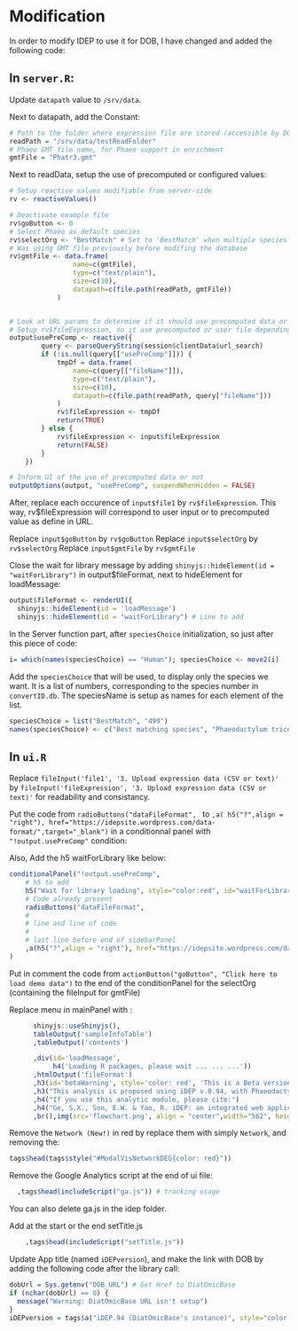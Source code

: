 # Modification

In order to modify IDEP to use it for DOB, I have changed and added the following code:

## In `server.R`:

Update `datapath` value to `/srv/data`.

Next to datapath, add the Constant:

```R
# Path to the folder where expression file are stored (accessible by DOB and IDEP)
readPath = "/srv/data/testReadFolder"
# Phaeo GMT file name, for Phaeo support in enrichment
gmtFile = "Phatr3.gmt"
```

Next to readData, setup the use of precomputed or configured values:
```R
# Setup reactive values modifiable from server-side
rv <- reactiveValues()

# Deactivate example file 
rv$goButton <- 0
# Select Phaeo as default species
rv$selectOrg <- "BestMatch" # Set to 'BestMatch' when multiple species would need to be supported
# Was using GMT file previously before modifing the database 
rv$gmtFile <- data.frame(
				name=c(gmtFile),
				type=c("text/plain"),
				size=c(10),
				datapath=c(file.path(readPath, gmtFile))
			)


# Look at URL params to determine if it should use precomputed data or not
# Setup rv$fileExpression, so it use precomputed or user file depending on the URL params
output$usePreComp <- reactive({
		query <- parseQueryString(session$clientData$url_search)
		if (!is.null(query[["usePreComp"]])) {
			tmpDf = data.frame(
				name=c(query[["fileName"]]),
				type=c("text/plain"),
				size=c(10),
				datapath=c(file.path(readPath, query["fileName"]))
			)
			rv$fileExpression <- tmpDf
			return(TRUE)
		} else {
			rv$fileExpression <- input$fileExpression
			return(FALSE)
		}
	})

# Inform UI of the use of precomputed data or not
outputOptions(output, "usePreComp", suspendWhenHidden = FALSE)
```

After, replace each occurence of `input$file1` by `rv$fileExpression`. 
This way, rv$fileExpression will correspond to user input or to precomputed value as define in URL.

Replace `input$goButton` by `rv$goButton`
Replace `input$selectOrg` by `rv$selectOrg`
Replace `input$gmtFile` by `rv$gmtFile`

Close the wait for library message by adding `shinyjs::hideElement(id = "waitForLibrary")` in 
output$fileFormat, next to hideElement for loadMessage:

```R
output$fileFormat <- renderUI({
  shinyjs::hideElement(id = 'loadMessage')
  shinyjs::hideElement(id = "waitForLibrary") # Line to add
```

In the Server function part, after `speciesChoice` initialization, so just after this piece of code:
```r
i= which(names(speciesChoice) == "Human"); speciesChoice <- move2(i)
```

Add the `speciesChoice` that will be used, to display only the species we want.
It is a list of numbers, corresponding to the species number in `convertID.db`.
The speciesName is setup as names for each element of the list.

```R
speciesChoice = list("BestMatch", "499")
names(speciesChoice) <- c("Best matching species", "Phaeodactylum tricornutum")
```

## In `ui.R`

Replace `fileInput('file1', '3. Upload expression data (CSV or text)'`
by `fileInput('fileExpression', '3. Upload expression data (CSV or text)'`
for readability and consistancy.

Put the code from `radioButtons("dataFileFormat", ` to `,a( h5("?",align = "right"), href="https://idepsite.wordpress.com/data-format/",target="_blank")` in a conditionnal panel with `"!output.usePreComp"` condition:

Also, Add the h5 waitForLibrary like below:

```R
conditionalPanel("!output.usePreComp",
    # h5 to add
    h5("Wait for library loading", style="color:red", id="waitForLibrary"),
    # Code already present
    radioButtons("dataFileFormat", 
    #
    # line and line of code
    #
    # last line before end of sidebarPanel
    ,a(h5("?",align = "right"), href="https://idepsite.wordpress.com/data-format/", target="_blank")
)
```

Put in comment the code from `actionButton("goButton", "Click here to load demo data")` to
the end of the conditionPanel for the selectOrg (containing the fileInput for gmtFile) 

Replace menu in mainPanel with :

```R
      shinyjs::useShinyjs(),
      tableOutput('sampleInfoTable')
      ,tableOutput('contents')

      ,div(id='loadMessage',
           h4('Loading R packages, please wait ... ... ...'))
      ,htmlOutput('fileFormat')
      ,h3(id='betaWarning', style='color: red', 'This is a Beta version, don\'t hesitate to report any issues at', a("diatomicbase@bio.ens.psl.eu", href="mailto:diatomicbase@bio.ens.psl.eu"))
      ,h3("This analysis is proposed using iDEP v.0.94, with Phaeodactylum data added")
      ,h4("If you use this analytic module, please cite:")
      ,h4("Ge, S.X., Son, E.W. & Yao, R. iDEP: an integrated web application for differential expression and pathway analysis of RNA-Seq data. BMC Bioinformatics 19, 534 (2018).", a("https://doi.org/10.1186/s12859-018-2486-6", href="https://doi.org/10.1186/s12859-018-2486-6"))
      ,br(),img(src='flowchart.png', align = "center",width="562", height="383")

```

Remove the `Network (New!)` in red by replace them with simply `Network`, and removing the:
```R
tags$head(tags$style("#ModalVisNetworkDEG{color: red}"))
```



Remove the Google Analytics script at the end of ui file:
```R
  ,tags$head(includeScript("ga.js")) # tracking usage  
```

You can also delete ga.js in the idep folder.

Add at the start or the end setTitle.js
```R
	,tags$head(includeScript("setTitle.js"))
```

Update App title (named `iDEPversion`), and make the link with DOB by adding the following code after the library call:

```R
dobUrl = Sys.getenv("DOB_URL") # Get Href to DiatOmicBase
if (nchar(dobUrl) == 0) {
  message("Warning: DiatOmicBase URL isn't setup")
}
iDEPversion = tags$a("iDEP.94 (DiatOmicBase's instance)", style="color: #1f8ca4", href=paste(dobUrl, "transcriptomicsChoice", sep=""))
```
